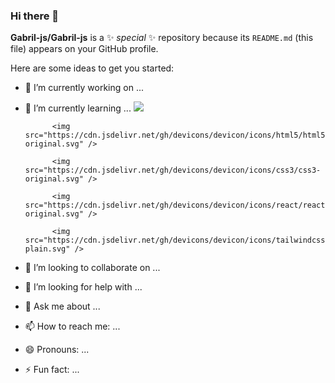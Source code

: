 ### Hi there 👋


**Gabril-js/Gabril-js** is a ✨ _special_ ✨ repository because its `README.md` (this file) appears on your GitHub profile.

Here are some ideas to get you started:

- 🔭 I’m currently working on ...
- 🌱 I’m currently learning ...
            <img src="https://cdn.jsdelivr.net/gh/devicons/devicon/icons/javascript/javascript-original.svg" />
          
            <img src="https://cdn.jsdelivr.net/gh/devicons/devicon/icons/html5/html5-original.svg" />
          
            <img src="https://cdn.jsdelivr.net/gh/devicons/devicon/icons/css3/css3-original.svg" />
          
            <img src="https://cdn.jsdelivr.net/gh/devicons/devicon/icons/react/react-original.svg" />
          
            <img src="https://cdn.jsdelivr.net/gh/devicons/devicon/icons/tailwindcss/tailwindcss-plain.svg" />
          
- 👯 I’m looking to collaborate on ...
- 🤔 I’m looking for help with ...
- 💬 Ask me about ...
- 📫 How to reach me: ...
- 😄 Pronouns: ...
- ⚡ Fun fact: ...

